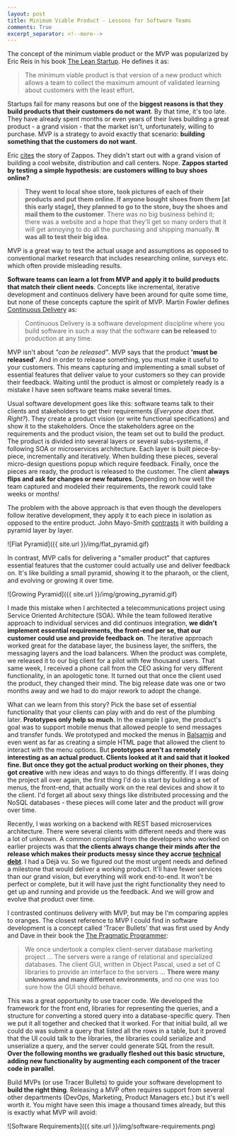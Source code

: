 ```yaml
---
layout: post
title: Minimum Viable Product - Lessons for Software Teams
comments: True
excerpt_separator: <!--more-->
---
```


The concept of the minimum viable product or the MVP was popularized by Eric Reis in his book [The Lean Startup](http://www.amazon.com/Lean-Startup-Entrepreneurs-Continuous-Innovation/dp/0307887898). He defines it as:

> The minimum viable product is that version of a new product which allows a team to collect the maximum amount of validated learning about customers with the least effort.

Startups fail for many reasons but one of the **biggest reasons is that they build products that their customers do not want**. By that time, it's too late. They have already spent months or even years of their lives building a great product - a grand vision - that the market isn't, unfortunately, willing to purchase. MVP is a strategy to avoid exactly that scenario: **building something that the customers do not want**.

Eric [cites](http://www.inc.com/lee-clifford-julie-schlosser/lean-startup-eric-ries-testing-your-product.html) the story of Zappos. They didn't start out with a grand vision of building a cool website, distribution and call centers. Nope. **Zappos started by testing a simple hypothesis: are customers willing to buy shoes online?**

> **They went to local shoe store, took pictures of each of their products and put them online. If anyone bought shoes from them [at this early stage], they planned to go to the store, buy the shoes and mail them to the customer**. There was no big business behind it; there was a website and a hope that they'll get so many orders that it will get annoying to do all the purchasing and shipping manually. **It was all to test their big idea**.

<!--more-->

MVP is a great way to test the actual usage and assumptions as opposed to conventional market research that includes researching online, surveys etc. which often provide misleading results.

**Software teams can learn a lot from MVP and apply it to build products that match their client needs**. Concepts like incremental, iterative development and continuos delivery have been around for quite some time, but none of these concepts capture the spirit of MVP. Martin Fowler defines [Continuous Delivery](http://martinfowler.com/bliki/ContinuousDelivery.html) as:

> Continuous Delivery is a software development discipline where you build software in such a way that the software **can be released** to production at any time.

MVP isn't about *"can be released"*. MVP says that the product **'must be released'**. And in order to release something, you must make it useful to your customers. This means capturing and implementing a small subset of essential features that deliver value to your customers so they can provide their feedback. Waiting until the product is almost or completely ready is a mistake I have seen software teams make several times.

Usual software development goes like this: software teams talk to their clients and stakeholders to get their requirements (*Everyone does that. Right?*). They create a product vision (or write functional specifications) and show it to the stakeholders. Once the stakeholders agree on the requirements and the product vision, the team set out to build the product. The product is divided into several layers or several subs-systems, if following SOA or microservices architecture. Each layer is built piece-by-piece, incrementally and iteratively. When building these pieces, several micro-design questions popup which require feedback. Finally, once the pieces are ready, the product is released to the customer. The client **always flips and ask for changes or new features**. Depending on how well the team captured and modeled their requirements, the rework could take weeks or months!

The problem with the above approach is that even though the developers follow iterative development, they apply it to each piece in isolation as opposed to the entire product. John Mayo-Smith [contrasts](http://www.informationweek.com/two-ways-to-build-a-pyramid/d/d-id/1012280?) it with building a pyramid layer by layer.

![Flat Pyramid]({{ site.url }}/img/flat_pyramid.gif)

In contrast, MVP calls for delivering a "smaller product" that captures essential features that the customer could actually use and deliver feedback on. It's like building a small pyramid, showing it to the pharaoh, or the client, and evolving or growing it over time.

![Growing Pyramid]({{ site.url }}/img/growing_pyramid.gif)

I made this mistake when I architected a telecommunications project using Service Oriented Architecture (SOA). While the team followed iterative approach to individual services and did continuos integration, **we didn't implement essential requirements, the front-end per se, that our customer could use and provide feedback on**. The iterative approach worked great for the database layer, the business layer, the sniffers, the messaging layers and the load balancers. When the product was complete, we released it to our big client for a pilot with few thousand users. That same week, I received a phone call from the CEO asking for very different functionality, in an apologetic tone. It turned out that once the client used the product, they changed their mind. The big release date was one or two months away and we had to do major rework to adopt the change.

What can we learn from this story? Pick the base set of essential functionality that your clients can play with and do rest of the plumbing later. **Prototypes only help so much**. In the example I gave, the product's goal was to support mobile menus that allowed people to send messages and transfer funds. We prototyped and mocked the menus in [Balsamiq](https://balsamiq.com/) and even went as far as creating a simple HTML page that allowed the client to interact with the menu options. But **prototypes aren't as remotely interesting as an actual product. Clients looked at it and said that it looked fine. But once they got the actual product working on their phones, they got creative** with new ideas and ways to do things differently. If I was doing the project all over again, the first thing I'd do is start by building a set of menus, the front-end, that actually work on the real devices and show it to the client. I'd forget all about sexy things like distributed processing and the NoSQL databases - these pieces will come later and the product will grow over time.

Recently, I was working on a backend with REST based microservices architecture. There were several clients with different needs and there was a lot of unknown. A common complaint from the developers who worked on earlier projects was that **the clients always change their minds after the release which makes their products messy since they accrue [technical debt](http://codeahoy.com/2016/04/27/do-not-let-technical-debt-get-out-of-control/)**.
I had a Déjà vu. So we figured out the most urgent needs and defined a milestone that would deliver a working product. It'll have fewer services than our grand vision, but everything will work end-to-end. It won't be perfect or complete, but it will have just the right functionality they need to get up and running and provide us the feedback. And we will grow and evolve that product over time.

I contrasted continuos delivery with MVP, but may be I'm comparing apples to oranges. The closest reference to MVP I could find in software development is a concept called 'Tracer Bullets' that was first used by Andy and Dave in their book the [The Pragmatic Programmer](http://www.amazon.com/Pragmatic-Programmer-Journeyman-Master/dp/020161622X):

> We once undertook a complex client-server database marketing project ... The servers were a
range of relational and specialized databases. The client GUI, written in Object Pascal,
used a set of C libraries to provide an interface to the servers ... **There were many unknowns and many different environments**, and no one was too sure how the GUI should behave.
>
This was a great opportunity to use tracer code. We developed the framework for the front
end, libraries for representing the queries, and a structure for converting a stored query into
a database-specific query. Then we put it all together and checked that it worked. For that
initial build, all we could do was submit a query that listed all the rows in a table, but it
proved that the UI could talk to the libraries, the libraries could serialize and unserialize a
query, and the server could generate SQL from the result. **Over the following months we
gradually fleshed out this basic structure, adding new functionality by augmenting each
component of the tracer code in parallel**.

Build MVPs (or use Tracer Bullets) to guide your software development to **build the right thing**. Releasing a MVP often requires support from several other departments (DevOps, Marketing, Product Managers etc.) but it's well worth it. You might have seen this image a thousand times already, but this is exactly what MVP will avoid:

![Software Requirements]({{ site.url }}/img/software-requirements.png)

